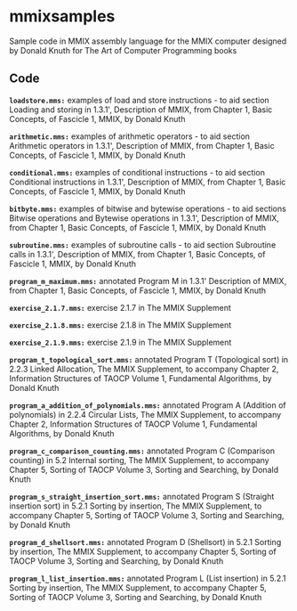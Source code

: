 # mmixsamples
Sample code in MMIX assembly language for the MMIX computer designed by Donald Knuth for The Art of Computer Programming books

## Code

**`loadstore.mms:`** examples of load and store instructions - to aid section Loading and storing in 1.3.1', Description of MMIX, from Chapter 1, Basic Concepts, of Fascicle 1, MMIX, by Donald Knuth

**`arithmetic.mms:`** examples of arithmetic operators - to aid section Arithmetic operators in 1.3.1', Description of MMIX, from Chapter 1, Basic Concepts, of Fascicle 1, MMIX, by Donald Knuth

**`conditional.mms:`** examples of conditional instructions - to aid section Conditional instructions in 1.3.1', Description of MMIX, from Chapter 1, Basic Concepts, of Fascicle 1, MMIX, by Donald Knuth

**`bitbyte.mms:`** examples of bitwise and bytewise operations - to aid sections Bitwise operations and Bytewise operations in 1.3.1', Description of MMIX, from Chapter 1, Basic Concepts, of Fascicle 1, MMIX, by Donald Knuth

**`subroutine.mms:`** examples of subroutine calls - to aid section Subroutine calls in 1.3.1', Description of MMIX, from Chapter 1, Basic Concepts, of Fascicle 1, MMIX, by Donald Knuth

**`program_m_maximum.mms:`** annotated Program M in 1.3.1' Description of MMIX, from Chapter 1, Basic Concepts, of Fascicle 1, MMIX, by Donald Knuth

**`exercise_2.1.7.mms:`** exercise 2.1.7 in The MMIX Supplement

**`exercise_2.1.8.mms:`** exercise 2.1.8 in The MMIX Supplement

**`exercise_2.1.9.mms:`** exercise 2.1.9 in The MMIX Supplement

**`program_t_topological_sort.mms:`** annotated Program T (Topological sort) in 2.2.3 Linked Allocation, The MMIX Supplement, to accompany Chapter 2, Information Structures of TAOCP Volume 1, Fundamental Algorithms, by Donald Knuth

**`program_a_addition_of_polynomials.mms:`** annotated Program A (Addition of polynomials) in 2.2.4 Circular Lists, The MMIX Supplement, to accompany Chapter 2, Information Structures of TAOCP Volume 1, Fundamental Algorithms, by Donald Knuth

**`program_c_comparison_counting.mms:`** annotated Program C (Comparison counting) in 5.2 Internal sorting, The MMIX Supplement, to accompany Chapter 5, Sorting of TAOCP Volume 3, Sorting and Searching, by Donald Knuth

**`program_s_straight_insertion_sort.mms:`** annotated Program S (Straight insertion sort) in 5.2.1 Sorting by insertion, The MMIX Supplement, to accompany Chapter 5, Sorting of TAOCP Volume 3, Sorting and Searching, by Donald Knuth

**`program_d_shellsort.mms:`** annotated Program D (Shellsort) in 5.2.1 Sorting by insertion, The MMIX Supplement, to accompany Chapter 5, Sorting of TAOCP Volume 3, Sorting and Searching, by Donald Knuth

**`program_l_list_insertion.mms:`** annotated Program L (List insertion) in 5.2.1 Sorting by insertion, The MMIX Supplement, to accompany Chapter 5, Sorting of TAOCP Volume 3, Sorting and Searching, by Donald Knuth
